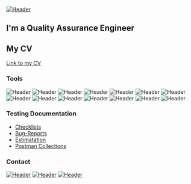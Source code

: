 [![Header](https://github.com/Romaz9n/romaz9n/blob/main/assets/1-6-23-38-30.gif)](https://artsiomrusau.com/)
## I'm a Quality Assurance Engineer 
## My CV
[Link to my CV](https://drive.google.com/file/d/1OAsrNVLpgTGUz7AcLWNS1K271Ek97GfH/view?usp=sharing)


### Tools
![Header](https://img.shields.io/badge/Jira-090909?style=for-the-badge&logo=jira&logoColor=136be1)
![Header](https://img.shields.io/badge/Asana-090909?style=for-the-badge&logo=asana&logoColor=F75D82)
![Header](https://img.shields.io/badge/Postman-090909?style=for-the-badge&logo=postman&logoColor=f76935)
![Header](https://img.shields.io/badge/Swagger-090909?style=for-the-badge&logo=swagger&logoColor=7ede2b)
![Header](https://img.shields.io/badge/Strapi-090909?style=for-the-badge&logo=strapi&logoColor=8973F2)
![Header](https://img.shields.io/badge/Github-090909?style=for-the-badge&logo=github&logoColor=8cc4d7)
![Header](https://img.shields.io/badge/DevTools-090909?style=for-the-badge&logo=googlechrome&logoColor=2674f2)
![Header](https://img.shields.io/badge/Figma-090909?style=for-the-badge&logo=figma&logoColor=8973F2)
![Header](https://img.shields.io/badge/SQL-090909?style=for-the-badge&logo=sql&logoColor=00618a)
![Header](https://img.shields.io/badge/BrowserStack-090909?style=for-the-badge&logo=browserstack&logoColor=8cc4d7)
![Header](https://img.shields.io/badge/TestRail-090909?style=for-the-badge&logo=&logoColor=71b556)
![Header](https://img.shields.io/badge/Fiddler-090909?style=for-the-badge&logo=fiddler&logoColor=8cc4d7)
![Header](https://img.shields.io/badge/SoupUI-090909?style=for-the-badge&logo=soupui&logoColor=7ede2b)
![Header](https://img.shields.io/badge/CharlesProxy-090909?style=for-the-badge&logo=charlesproxy&logoColor=8cc4d7)

### Testing Documentation

- [Checklists](https://docs.google.com/spreadsheets/d/1YFYzRqywgKvHLISsZQKVmKwsBP8yFzk7JRMTlLoZ82c/edit?usp=sharing)
- [Bug-Reports](https://trello.com/b/1M0hFmdh/test)
- [Estimatation](https://docs.google.com/spreadsheets/d/1_k_EYtc83ZQwJ2I1fypO7Gy51q5JXCQKNNleVT5qVxo/edit?usp=sharing)
- [Postman Collections](https://github.com/Romaz9n/postman-collections)

### Contact
[![Header](https://img.shields.io/badge/Instagram-090909?style=for-the-badge&logo=instagram&logoColor=9939a3)](https://www.instagram.com/romaz9n_/)
[![Header](https://img.shields.io/badge/Telegram-090909?style=for-the-badge&logo=telegram&logoColor=31a5db)](https://t.me/Romaz9n)
[![Header](https://img.shields.io/badge/Linkedin-090909?style=for-the-badge&logo=linkedin&logoColor=0073b1)](https://www.linkedin.com/in/rpushkarqa/)
